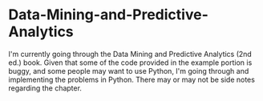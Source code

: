 # Data-Mining-and-Predictive-Analytics
I'm currently going through the Data Mining and Predictive Analytics (2nd ed.) book. Given that some of the code provided in the example portion is buggy, and some people may want to use Python, I'm going through and implementing the problems in Python. There may or may not be side notes regarding the chapter.
